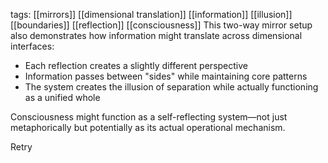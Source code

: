 tags: [[mirrors]] [[dimensional translation]] [[information]] [[illusion]] [[boundaries]] [[reflection]] [[consciousness]]
This two-way mirror setup also demonstrates how information might translate across dimensional interfaces:

- Each reflection creates a slightly different perspective
- Information passes between "sides" while maintaining core patterns
- The system creates the illusion of separation while actually functioning as a unified whole

Consciousness might function as a self-reflecting system—not just metaphorically but potentially as its actual operational mechanism.

Retry